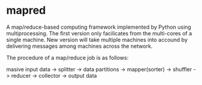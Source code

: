 mapred
======

A map/reduce-based computing framework implemented by Python using multiprocessing. 
The first version only facilicates from the multi-cores of a single machine. New
version will take multiple machines into accound by delivering messages among machines
across the network.

The procedure of a map/reduce job is as follows:

masive input data -> splitter -> data partitions -> mapper(sorter) -> shuffler -> reducer -> collector -> output data
